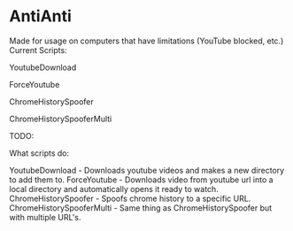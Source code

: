 # AntiAnti
Made for usage on computers that have limitations (YouTube blocked, etc.)
Current Scripts:

YoutubeDownload

ForceYoutube

ChromeHistorySpoofer

ChromeHistorySpooferMulti


TODO:

What scripts do:

YoutubeDownload - Downloads youtube videos and makes a new directory to add them to.
ForceYoutube - Downloads video from youtube url into a local directory and automatically opens it ready to watch.
ChromeHistorySpoofer - Spoofs chrome history to a specific URL.
ChromeHistorySpooferMulti - Same thing as ChromeHistorySpoofer but with multiple URL's.
